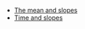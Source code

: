 
* [The mean and
  slopes](https://lisds.github.io/textbook/mean-slopes/mean_and_slopes.html)
* [Time and
  slopes](https://ds.lis.2i2c.cloud/hub/user-redirect/git-pull?repo=https%3A//github.com/lisds/time_slopes&subPath=time_slopes.ipynb)
